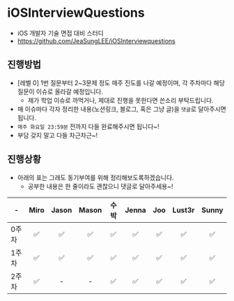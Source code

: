 # iOSInterviewQuestions
- iOS 개발자 기술 면접 대비 스터디
- https://github.com/JeaSungLEE/iOSInterviewquestions

## 진행방법
- [레벨 0] 1번 질문부터 2~3문제 정도 매주 진도를 나갈 예정이며, 각 주차마다 해당 질문이 이슈로 올라갈 예정입니다.
  - 제가 학업 이슈로 까먹거나, 제대로 진행을 못한다면 쓴소리 부탁드립니다.  
- 매 이슈마다 각자 정리한 내용(노션링크, 블로그, 혹은 그냥 글)을 `댓글`로 달아주시면 됩니다.
- `매주 화요일 23:59분` 전까지 다들 완료해주시면 됩니다~!
- 부담 갖지 말고 다들 차근차근~! 

## 진행상황
- 아래의 표는 그래도 동기부여를 위해 정리해보도록하겠습니다.
  - 공부한 내용은 한 줄이라도 괜찮으니 댓글로 달아주세용~!
 


|-| Miro | Jason | Mason | 수박 | Jenna | Joo | Lust3r | Sunny |
|---|:---:|:---:|:---:|:---:|:---:|:---:|:---:|:---:|
|0주차|✅|✅|✅|✅|✅|✅|✅|✅|
|1주차|✅|✅|✅|✅|✅|✅|✅|✅|
|2주차|✅|-|-|✅|✅|✅|✅|✅|
